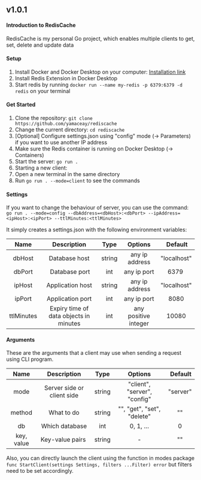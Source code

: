 ## v1.0.1

#### Introduction to RedisCache
RedisCache is my personal Go project, which enables multiple clients to get, set, delete and update data

#### Setup
1. Install Docker and Docker Desktop on your computer: [Installation link](https://www.google.com/url?sa=t&rct=j&q=&esrc=s&source=web&cd=&cad=rja&uact=8&ved=2ahUKEwjdv6CE6qr5AhUFD-wKHY00AdUQFnoECAYQAQ&url=https%3A%2F%2Fdocs.docker.com%2Fengine%2Finstall%2F&usg=AOvVaw3oxUtu6GW_HNWz3ZCPMLU_)
2. Install Redis Extension in Docker Desktop
3. Start redis by running `docker run --name my-redis -p 6379:6379 -d redis` on your terminal

#### Get Started 
1. Clone the repository: `git clone https://github.com/yamaceay/rediscache`
2. Change the current directory: `cd rediscache`
3. [Optional] Configure settings.json using "config" mode (-> Parameters) if you want to use another IP address
4. Make sure the Redis container is running on Docker Desktop (-> Containers)
5. Start the server: `go run .`
6. Starting a new client: 
  1. Open a new terminal in the same directory
  2. Run `go run . --mode=client` to see the commands

#### Settings 
If you want to change the behaviour of server, you can use the command:
`go run . --mode=config --dbAddress=<dbHost>:<dbPort> --ipAddress=<ipHost>:<ipPort> --ttlMinutes:<ttlMinutes>`

It simply creates a settings.json with the following environment variables: 

| Name | Description                     | Type | Options | Default |
| :----: | :-----------------------------: | :-: | :-------: | :-------: |
| dbHost | Database host | string | any ip address | "localhost" |
| dbPort | Database port | int | any ip port | 6379 |
| ipHost | Application host | string | any ip address | "localhost" |
| ipPort | Application port | int | any ip port | 8080 |
| ttlMinutes | Expiry time of data objects in minutes | int | any positive integer | 10080 |    

#### Arguments
These are the arguments that a client may use when sending a request using CLI program. 

| Name | Description                     | Type | Options | Default |
| :----: | :-----------------------------: | :-: | :-------: | :-------: |
| mode | Server side or client side  | string | "client", "server", "config" | "server"  |
| method | What to do | string | "", "get", "set", "delete" | "" |
| db | Which database | int | 0, 1, … | 0 |
| key, value | Key-value pairs | string | - | "" |

Also, you can directly launch the client using the function in modes package
`func StartClient(settings Settings, filters ...Filter) error`
but filters need to be set accordingly.
